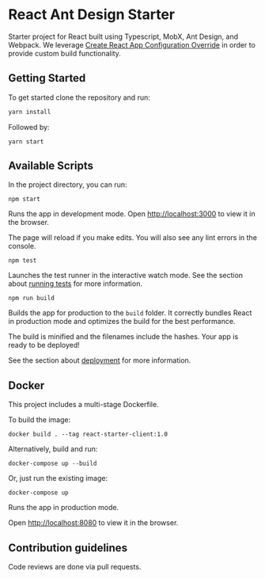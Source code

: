 # React Ant Design Starter

Starter project for React built using Typescript, MobX, Ant Design, and Webpack. We leverage [Create React App Configuration Override](https://github.com/sharegate/craco) in order to provide custom build functionality.

## Getting Started

To get started clone the repository and run:

```bash
yarn install
```

Followed by:

```
yarn start
```

## Available Scripts

In the project directory, you can run:

`npm start`

Runs the app in development mode.
Open [http://localhost:3000](http://localhost:3000) to view it in the browser.

The page will reload if you make edits.
You will also see any lint errors in the console.

`npm test`

Launches the test runner in the interactive watch mode.
See the section about [running tests](https://facebook.github.io/create-react-app/docs/running-tests) for more information.

`npm run build`

Builds the app for production to the `build` folder.
It correctly bundles React in production mode and optimizes the build for the best performance.

The build is minified and the filenames include the hashes.
Your app is ready to be deployed!

See the section about [deployment](https://facebook.github.io/create-react-app/docs/deployment) for more information.

## Docker

This project includes a multi-stage Dockerfile. 

To build the image: 

```
docker build . --tag react-starter-client:1.0
```

Alternatively, build and run:

```
docker-compose up --build
```

Or, just run the existing image:

```
docker-compose up
```

Runs the app in production mode.

Open [http://localhost:8080](http://localhost:8080) to view it in the browser.

## Contribution guidelines

Code reviews are done via pull requests.

